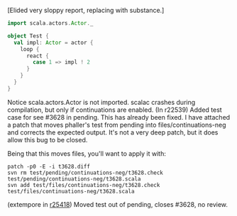 [Elided very sloppy report, replacing with substance.]
```scala
import scala.actors.Actor._

object Test {
  val impl: Actor = actor {
    loop {
      react { 
        case 1 => impl ! 2
      }
    }
  }
}
```
Notice scala.actors.Actor is not imported.  scalac crashes during compilation, but only if continuations are enabled.
(In r22539) Added test case for see #3628 in pending.
This has already been fixed.  I have attached a patch that moves phaller's test from pending into files/continuations-neg and corrects the expected output.  It's not a very deep patch, but it does allow this bug to be closed.

Being that this moves files, you'll want to apply it with:

```
patch -p0 -E -i t3628.diff
svn rm test/pending/continuations-neg/t3628.check test/pending/continuations-neg/t3628.scala
svn add test/files/continuations-neg/t3628.check test/files/continuations-neg/t3628.scala
```
(extempore in [r25418](https://codereview.scala-lang.org/fisheye/changelog/scala-svn?cs=25418)) Moved test out of pending, closes #3628, no review.
